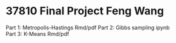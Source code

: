 # 37810 Final Project Feng Wang
Part 1: Metropolis-Hastings	Rmd/pdf	
Part 2: Gibbs sampling		ipynb  	
Part 3: K-Means			Rmd/pdf